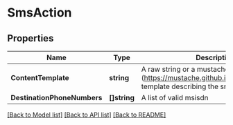 # SmsAction

## Properties

Name | Type | Description | Notes
------------ | ------------- | ------------- | -------------
**ContentTemplate** | **string** | A raw string or a mustache (https://mustache.github.io/mustache.5.html) template describing the sms content | 
**DestinationPhoneNumbers** | **[]string** | A list of valid msisdn | 

[[Back to Model list]](../README.md#documentation-for-models) [[Back to API list]](../README.md#documentation-for-api-endpoints) [[Back to README]](../README.md)


